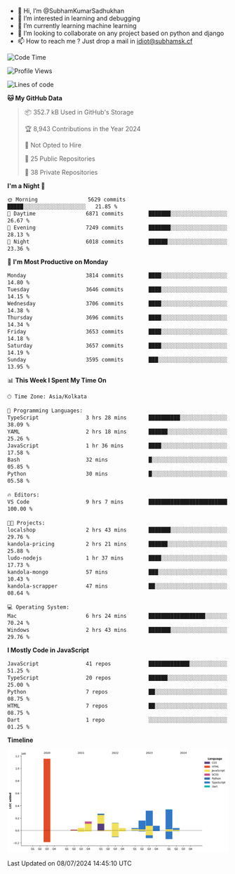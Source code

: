 - 👋 Hi, I’m @SubhamKumarSadhukhan
- 👀 I’m interested in learning and debugging
- 🌱 I’m currently learning machine learning
- 💞️ I’m looking to collaborate on any project based on python and django
- 📫 How to reach me ?
      Just drop a mail in idiot@subhamsk.cf

<!---
SubhamKumarSadhukhan/SubhamKumarSadhukhan is a ✨ special ✨ repository because its `README.md` (this file) appears on your GitHub profile.
You can click the Preview link to take a look at your changes.
--->


<!--START_SECTION:waka-->
![Code Time](http://img.shields.io/badge/Code%20Time-2%2C287%20hrs%2031%20mins-blue)

![Profile Views](http://img.shields.io/badge/Profile%20Views-0-blue)

![Lines of code](https://img.shields.io/badge/From%20Hello%20World%20I%27ve%20Written-2.7%20million%20lines%20of%20code-blue)

**🐱 My GitHub Data** 

> 📦 352.7 kB Used in GitHub's Storage 
 > 
> 🏆 8,943 Contributions in the Year 2024
 > 
> 🚫 Not Opted to Hire
 > 
> 📜 25 Public Repositories 
 > 
> 🔑 38 Private Repositories 
 > 
**I'm a Night 🦉** 

```text
🌞 Morning                5629 commits        █████░░░░░░░░░░░░░░░░░░░░   21.85 % 
🌆 Daytime                6871 commits        ███████░░░░░░░░░░░░░░░░░░   26.67 % 
🌃 Evening                7249 commits        ███████░░░░░░░░░░░░░░░░░░   28.13 % 
🌙 Night                  6018 commits        ██████░░░░░░░░░░░░░░░░░░░   23.36 % 
```
📅 **I'm Most Productive on Monday** 

```text
Monday                   3814 commits        ████░░░░░░░░░░░░░░░░░░░░░   14.80 % 
Tuesday                  3646 commits        ████░░░░░░░░░░░░░░░░░░░░░   14.15 % 
Wednesday                3706 commits        ████░░░░░░░░░░░░░░░░░░░░░   14.38 % 
Thursday                 3696 commits        ████░░░░░░░░░░░░░░░░░░░░░   14.34 % 
Friday                   3653 commits        ████░░░░░░░░░░░░░░░░░░░░░   14.18 % 
Saturday                 3657 commits        ████░░░░░░░░░░░░░░░░░░░░░   14.19 % 
Sunday                   3595 commits        ███░░░░░░░░░░░░░░░░░░░░░░   13.95 % 
```


📊 **This Week I Spent My Time On** 

```text
🕑︎ Time Zone: Asia/Kolkata

💬 Programming Languages: 
TypeScript               3 hrs 28 mins       ██████████░░░░░░░░░░░░░░░   38.09 % 
YAML                     2 hrs 18 mins       ██████░░░░░░░░░░░░░░░░░░░   25.26 % 
JavaScript               1 hr 36 mins        ████░░░░░░░░░░░░░░░░░░░░░   17.58 % 
Bash                     32 mins             █░░░░░░░░░░░░░░░░░░░░░░░░   05.85 % 
Python                   30 mins             █░░░░░░░░░░░░░░░░░░░░░░░░   05.58 % 

🔥 Editors: 
VS Code                  9 hrs 7 mins        █████████████████████████   100.00 % 

🐱‍💻 Projects: 
localshop                2 hrs 43 mins       ███████░░░░░░░░░░░░░░░░░░   29.76 % 
kandola-pricing          2 hrs 21 mins       ██████░░░░░░░░░░░░░░░░░░░   25.88 % 
ludo-nodejs              1 hr 37 mins        ████░░░░░░░░░░░░░░░░░░░░░   17.73 % 
kandola-mongo            57 mins             ███░░░░░░░░░░░░░░░░░░░░░░   10.43 % 
kandola-scrapper         47 mins             ██░░░░░░░░░░░░░░░░░░░░░░░   08.64 % 

💻 Operating System: 
Mac                      6 hrs 24 mins       ██████████████████░░░░░░░   70.24 % 
Windows                  2 hrs 43 mins       ███████░░░░░░░░░░░░░░░░░░   29.76 % 
```

**I Mostly Code in JavaScript** 

```text
JavaScript               41 repos            █████████████░░░░░░░░░░░░   51.25 % 
TypeScript               20 repos            ██████░░░░░░░░░░░░░░░░░░░   25.00 % 
Python                   7 repos             ██░░░░░░░░░░░░░░░░░░░░░░░   08.75 % 
HTML                     7 repos             ██░░░░░░░░░░░░░░░░░░░░░░░   08.75 % 
Dart                     1 repo              ░░░░░░░░░░░░░░░░░░░░░░░░░   01.25 % 
```



**Timeline**

![Lines of Code chart](https://raw.githubusercontent.com/SubhamKumarSadhukhan/SubhamKumarSadhukhan/main/assets/bar_graph.png)


 Last Updated on 08/07/2024 14:45:10 UTC
<!--END_SECTION:waka-->
